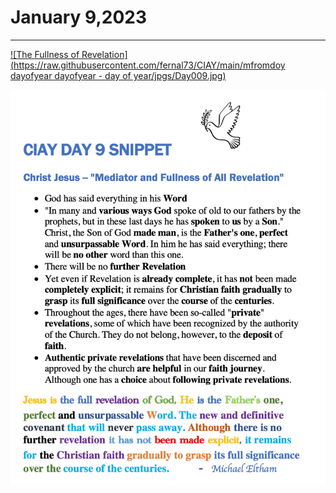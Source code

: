 # January 9,2023
---

[![The Fullness of Revelation](https://raw.githubusercontent.com/fernal73/CIAY/main/mfromdoy dayofyear
dayofyear - day of year/jpgs/Day009.jpg)](https://youtu.be/v14auCZgM90 "The Fullness of Revelation")

![Day 9 Snippet](https://github.com/fernal73/CIAY/blob/main/January/jpgs/Day9Snippet.jpg?raw=true)
